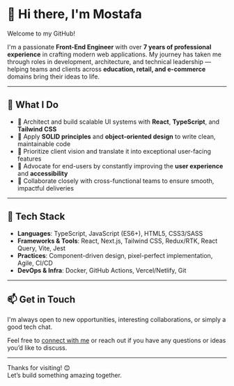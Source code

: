 # 👋 Hi there, I'm Mostafa

Welcome to my GitHub!

I'm a passionate **Front-End Engineer** with over **7 years of professional experience** in crafting modern web applications. My journey has taken me through roles in development, architecture, and technical leadership — helping teams and clients across **education, retail, and e-commerce** domains bring their ideas to life.

---

## 🚀 What I Do

- 🧱 Architect and build scalable UI systems with **React**, **TypeScript**, and **Tailwind CSS**
- 📐 Apply **SOLID principles** and **object-oriented design** to write clean, maintainable code
- 🧠 Prioritize client vision and translate it into exceptional user-facing features
- 🧪 Advocate for end-users by constantly improving the **user experience** and **accessibility**
- 💬 Collaborate closely with cross-functional teams to ensure smooth, impactful deliveries

---

## 🔧 Tech Stack

- **Languages**: TypeScript, JavaScript (ES6+), HTML5, CSS3/SASS
- **Frameworks & Tools**: React, Next.js, Tailwind CSS, Redux/RTK, React Query, Vite, Jest
- **Practices**: Component-driven design, pixel-perfect implementation, Agile, CI/CD
- **DevOps & Infra**: Docker, GitHub Actions, Vercel/Netlify, Git

---

## 📫 Get in Touch

I'm always open to new opportunities, interesting collaborations, or simply a good tech chat.

Feel free to [connect with me](mailto:mostafaragab373@gmail.com) or reach out if you have any questions or ideas you’d like to discuss.

---

Thanks for visiting! 😊  
Let’s build something amazing together.
